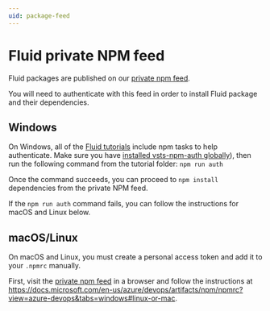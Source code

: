 ```yaml
---
uid: package-feed
---
```


# Fluid private NPM feed

Fluid packages are published on our [private npm
feed](https://dev.azure.com/FluidDeveloperProgram/Developer%20Preview/_packaging?_a=feed&feed=packages).

You will need to authenticate with this feed in order to install Fluid package and their dependencies.

## Windows

On Windows, all of the [Fluid tutorials](../examples/README.md) include npm tasks to help authenticate. Make sure you
have [installed vsts-npm-auth globally](./README.md#install-vsts-npm-auth-windows-only)), then run the following command
from the tutorial folder: `npm run auth`

Once the command succeeds, you can proceed to `npm install` dependencies from the private NPM feed.

If the `npm run auth` command fails, you can follow the instructions for macOS and Linux below.

## macOS/Linux

On macOS and Linux, you must create a personal access token and add it to your `.npmrc` manually.

First, visit the [private npm
feed](https://dev.azure.com/FluidDeveloperProgram/Developer%20Preview/_packaging?_a=feed&feed=packages) in a browser and
follow the instructions at
<https://docs.microsoft.com/en-us/azure/devops/artifacts/npm/npmrc?view=azure-devops&tabs=windows#linux-or-mac>.
